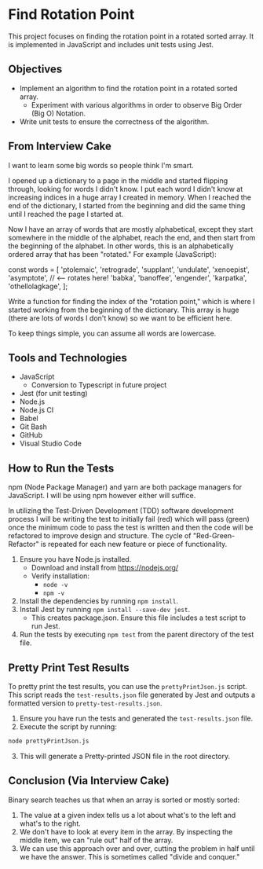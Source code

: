 # Find Rotation Point

This project focuses on finding the rotation point in a rotated sorted array. It is implemented in JavaScript and includes unit tests using Jest.

## Objectives
- Implement an algorithm to find the rotation point in a rotated sorted array.
  - Experiment with various algorithms in order to observe Big Order (Big O) Notation.
- Write unit tests to ensure the correctness of the algorithm.

## From Interview Cake
I want to learn some big words so people think I'm smart.

I opened up a dictionary to a page in the middle and started flipping through, looking for words I didn't know. I put each word I didn't know at increasing indices in a huge array I created in memory. When I reached the end of the dictionary, I started from the beginning and did the same thing until I reached the page I started at.

Now I have an array of words that are mostly alphabetical, except they start somewhere in the middle of the alphabet, reach the end, and then start from the beginning of the alphabet. In other words, this is an alphabetically ordered array that has been "rotated." For example (JavaScript):

  const words = [
  'ptolemaic',
  'retrograde',
  'supplant',
  'undulate',
  'xenoepist',
  'asymptote',  // <-- rotates here!
  'babka',
  'banoffee',
  'engender',
  'karpatka',
  'othellolagkage',
];

Write a function for finding the index of the "rotation point," which is where I started working from the beginning of the dictionary. This array is huge (there are lots of words I don't know) so we want to be efficient here.

To keep things simple, you can assume all words are lowercase.

## Tools and Technologies
- JavaScript
  - Conversion to Typescript in future project
- Jest (for unit testing)
- Node.js
- Node.js CI
- Babel
- Git Bash
- GitHub
- Visual Studio Code

## How to Run the Tests
npm (Node Package Manager) and yarn are both package managers for JavaScript. I will be using npm however either will suffice.

In utilizing the Test-Driven Development (TDD) software development process I will be writing the test to initially fail (red) which will pass (green) once the minimum code to pass the test is written and then the code will be refactored to improve design and structure. The cycle of "Red-Green-Refactor" is repeated for each new feature or piece of functionality.

1. Ensure you have Node.js installed.
   - Download and install from https://nodejs.org/
   - Verify installation:
     - `node -v`
     - `npm -v`
2. Install the dependencies by running `npm install`.
3. Install Jest by running `npm install --save-dev jest`.
   - This creates package.json. Ensure this file includes a test script to run Jest.
4. Run the tests by executing `npm test` from the parent directory of the test file.

## Pretty Print Test Results
To pretty print the test results, you can use the `prettyPrintJson.js` script. This script reads the `test-results.json` file generated by Jest and outputs a formatted version to `pretty-test-results.json`.

1. Ensure you have run the tests and generated the `test-results.json` file.
2. Execute the script by running:
```Bash
node prettyPrintJson.js
```
3. This will generate a Pretty-printed JSON file in the root directory.

## Conclusion (Via Interview Cake)
Binary search teaches us that when an array is sorted or mostly sorted:
1. The value at a given index tells us a lot about what's to the left and what's to the right.
2. We don't have to look at every item in the array. By inspecting the middle item, we can "rule out" half of the array.
3. We can use this approach over and over, cutting the problem in half until we have the answer. This is sometimes called "divide and conquer."
